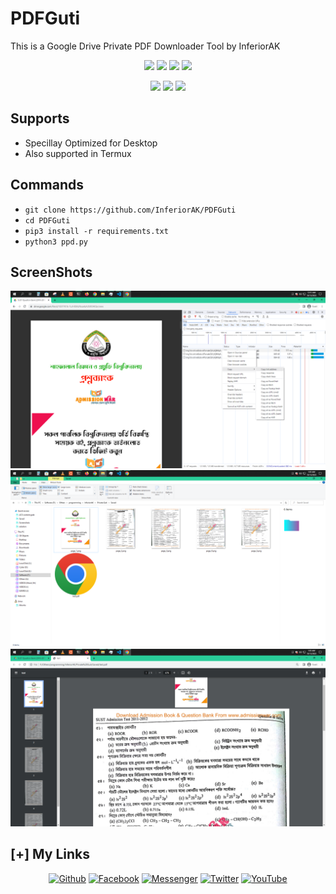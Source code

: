 # PDFGuti
This is a Google Drive Private PDF Downloader Tool by InferiorAK

<p align="center">
  <img src="https://img.shields.io/github/license/inferiorAK/PDFGuti?style=for-the-badge">
  <img src="https://img.shields.io/github/stars/inferiorAK/PDFGuti?style=for-the-badge">
  <img src="https://img.shields.io/github/issues/inferiorAK/PDFGuti?color=red&style=for-the-badge">
  <img src="https://img.shields.io/github/forks/inferiorAK/PDFGuti?color=teal&style=for-the-badge">
</p>
<p align="center">
  <img src="https://img.shields.io/badge/Author-InferiorAK-blue?style=flat-square">
  <img src="https://img.shields.io/badge/Written%20In-Python3.11.1-yellowgreen?style=flat-square">
  <img src="https://hits.seeyoufarm.com/api/count/incr/badge.svg?url=https%3A%2F%2Fgithub.com%2FInferiorAK%2FPDFGuti&title=Visitors&edge_flat=false"/>
</p>

## Supports
- Specillay Optimized for Desktop
- Also supported in Termux

## Commands
- ` git clone https://github.com/InferiorAK/PDFGuti `
- ` cd PDFGuti `
- ` pip3 install -r requirements.txt `
- ` python3 ppd.py `

## ScreenShots
<p align="center">
  <img src="/assets/1.png">
  <img src="/assets/2.png">
  <img src="/assets/3.png">
</p>

## [+] My Links

<div align=center>
 
[![Github](https://img.shields.io/badge/Github-InferiorAK-orange?style=for-the-badge&logo=github)](https://github.com/InferiorAK)
[![Facebook](https://img.shields.io/badge/Facebook-InferiorAK-blue?style=for-the-badge&logo=facebook)](https://www.facebook.com/InferiorAK)
[![Messenger](https://img.shields.io/badge/Chat-Messenger-blue?style=for-the-badge&logo=messenger)](https://m.me/InferiorAK)
[![Twitter](https://img.shields.io/badge/Twitter-InferiorAK-skyblue?style=for-the-badge&logo=twitter)](https://www.twitter.com/InferiorAK)
[![YouTube](https://img.shields.io/badge/YouTube-InferiorAK-red?style=for-the-badge&logo=youtube)](https://youtube.com/@InferiorAK)
 
